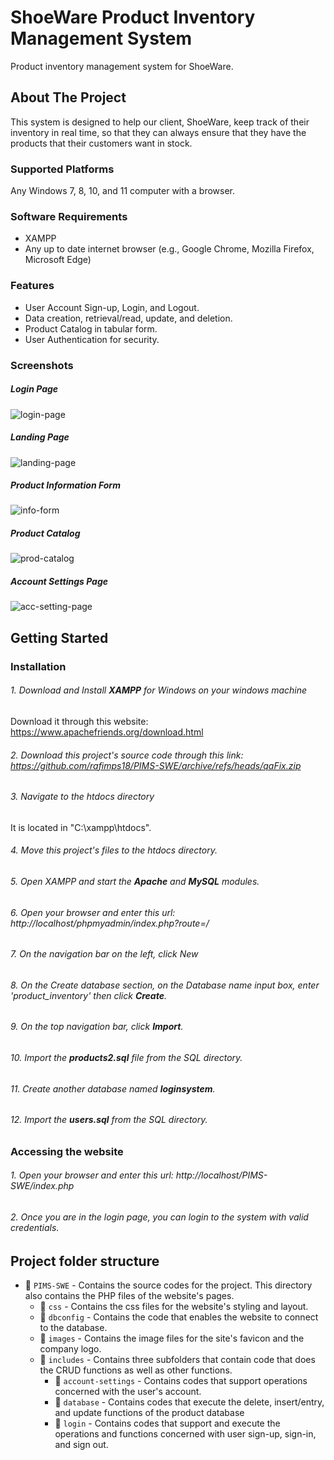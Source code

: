 # ShoeWare Product Inventory Management System
Product inventory management system for ShoeWare. 

## About The Project
This system is designed to help our client, ShoeWare, keep track of their inventory in real time, so that they can always ensure that they have the products that their customers want in stock.

### Supported Platforms
Any Windows 7, 8, 10, and 11 computer with a browser.

### Software Requirements
* XAMPP
* Any up to date internet browser (e.g., Google Chrome, Mozilla Firefox, Microsoft Edge)

### Features
* User Account Sign-up, Login, and Logout.
* Data creation, retrieval/read, update, and deletion.
* Product Catalog in tabular form.
* User Authentication for security.

### Screenshots

##### Login Page
![login-page](https://github.com/rafimps18/ShoeWare-PIMS/assets/114292899/b283f7e5-4e82-4dc8-94ea-1b63df38936e)

##### Landing Page
![landing-page](https://github.com/rafimps18/ShoeWare-PIMS/assets/114292899/67edbda8-0743-4571-bd16-0bdb06d91775)

##### Product Information Form 
![info-form](https://github.com/rafimps18/ShoeWare-PIMS/assets/114292899/bf0be168-b4c7-422d-8cf5-fdc0a58189e4)

##### Product Catalog
![prod-catalog](https://github.com/rafimps18/ShoeWare-PIMS/assets/114292899/ad4e2284-630d-45ac-a654-9f76ab4fb92c)

##### Account Settings Page
![acc-setting-page](https://github.com/rafimps18/ShoeWare-PIMS/assets/114292899/e05939a9-4384-48d1-aa3d-8bf0850f9cb9)


## Getting Started

### Installation

###### 1. Download and Install **XAMPP** for Windows on your windows machine
Download it through this website: https://www.apachefriends.org/download.html

###### 2. Download this project's source code through this link: https://github.com/rafimps18/PIMS-SWE/archive/refs/heads/qaFix.zip

###### 3. Navigate to the htdocs directory
It is located in "C:\xampp\htdocs".

###### 4. Move this project's files to the htdocs directory.

###### 5. Open XAMPP and start the **Apache** and **MySQL** modules.

###### 6. Open your browser and enter this url: http://localhost/phpmyadmin/index.php?route=/

###### 7. On the navigation bar on the left, click New

###### 8. On the Create database section, on the Database name input box, enter 'product_inventory' then click **Create**.

###### 9. On the top navigation bar, click **Import**.

###### 10. Import the **products2.sql** file from the SQL directory.

###### 11. Create another database named **loginsystem**.

###### 12. Import the **users.sql** from the SQL directory.

### Accessing the website

###### 1.  Open your browser and enter this url: http://localhost/PIMS-SWE/index.php

###### 2.  Once you are in the login page, you can login to the system with valid credentials.

## Project folder structure

-  📁 `PIMS-SWE` - Contains the source codes for the project. This directory also contains the PHP files of the website's pages.
    -  📁 `css` - Contains the css files for the website's styling and layout.
    -  📁 `dbconfig` - Contains the code that enables the website to connect to the database.
    -  📁 `images` - Contains the image files for the site's favicon and the company logo.
    -  📁 `includes` - Contains three subfolders that contain code that does the CRUD functions as well as other functions.
        -  📁 `account-settings` - Contains codes that support operations concerned with the user's account.
        -  📁 `database` - Contains codes that execute the delete, insert/entry, and update functions of the product database
        -  📁 `login` - Contains codes that support and execute the operations and functions concerned with user sign-up, sign-in, and sign out. 

